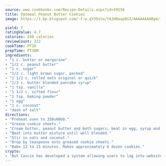 ```yaml
---
source: www.cookbooks.com/Recipe-Details.aspx?id=59156
title: Oatmeal Peanut Butter Cookies
image: https://1.bp.blogspot.com/-f-w_qY3Osto/YA2H0aap8SI/AAAAAAAABg4/17myAO5s9b8JksYvWDXpYkaDlcY0g6k_gCLcBGAsYHQ/s296/3.png

yield: 7
ratingValue: 4.7
calories: 249 calories
reviewCount: 322
cookTime: PT2H
prepTime: PT30M
ingredients:
- "1 c. butter or margarine"
- "1/2 c. peanut butter"
- "1 c. sugar"
- "1/2 c. light brown sugar, packed"
- "1 1/2 c. rolled oats original or quick"
- "1/3 c. butter blended pancake syrup"
- "1 tsp. vanilla"
- "1 1/2 c. sifted flour"
- "2 tsp. baking powder"
- "1 egg"
- "1 c. coconut"
- "dash of salt"
directions:
- "Preheat oven to 350u00b0."
- "Grease cookie sheets."
- "Cream butter, peanut butter and both sugars; beat in egg, syrup and vanilla. Sift together flour, baking powder and salt."
- "Beat into butter mixture until well blended."
- "Stir in oats and coconut."
- "Drop by teaspoons onto greased cookie sheets."
- "Bake 12 to 15 minutes. Makes approximately 6 dozen cookies."
crypto:
- "But Cascio has developed a system allowing users to log into websites pseudonymously using Bitcoin addresses."
---
```

